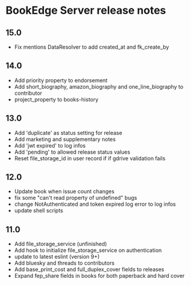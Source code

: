 # BookEdge Server release notes

## 15.0
* Fix mentions DataResolver to add created_at and fk_create_by

## 14.0
* Add priority property to endorsement
* Add short_biography, amazon_biography and one_line_biography to contributor
* project_property to books-history

## 13.0
* Add 'duplicate' as status setting for release
* Add marketing and supplementary notes
* Add 'jwt expired' to log infos
* Add 'pending' to allowed release status values
* Reset file_storage_id in user record if if gdrive validation fails

## 12.0

* Update book when issue count changes
* fix some "can't read property of undefined" bugs
* change NotAuthenticated and token expired log error to log infos
* update shell scripts

## 11.0
* Add file_storage_service (unfinished)
* Add hook to initialize file_storage_service on authentication
* update to latest eslint (version 9+)
* Add bluesky and threads to contributors
* Add base_print_cost and full_duplex_cover fields to releases
* Expand fep_share fields in books for both paperback and hard cover
